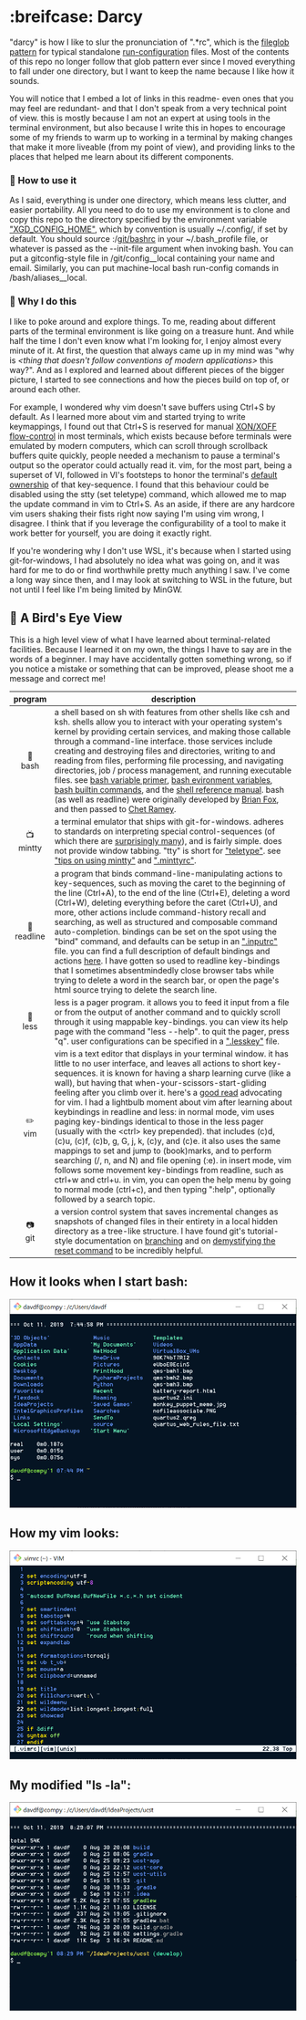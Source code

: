 
# :breifcase: Darcy

"darcy" is how I like to slur the pronunciation of ".\*rc", which is the [fileglob pattern](tldp.org/LDP/GNU-Linux-Tools-Summary/html/x11655.htm) for typical standalone [run-configuration](wikipedia.org/wiki/Configuration_file) files. Most of the contents of this repo no longer follow that glob pattern ever since I moved everything to fall under one directory, but I want to keep the name because I like how it sounds.

You will notice that I embed a lot of links in this readme- even ones that you may feel are redundant- and that I don't speak from a very technical point of view. this is mostly because I am not an expert at using tools in the terminal environment, but also because I write this in hopes to encourage some of my friends to warm up to working in a terminal by making changes that make it more liveable (from my point of view), and providing links to the places that helped me learn about its different components.

### :gift: How to use it
As I said, everything is under one directory, which means less clutter, and easier portability. All you need to do to use my environment is to clone and copy this repo to the directory specified by the environment variable ["XGD\_CONFIG\_HOME"](standards.freedesktop.org/basedir-spec/basedir-spec-latest.html), which by convention is usually ~/.config/, if set by default. You should source :/[git/bashrc](git/bashrc) in your ~/.bash\_profile file, or whatever is passed as the --init-file argument when invoking bash. You can put a gitconfig-style file in /git/config\_\_local containing your name and email. Similarly, you can put machine-local bash run-config comands in /bash/aliases\_\_local.

### :turtle: Why I do this
I like to poke around and explore things. To me, reading about different parts of the terminal environment is like going on a treasure hunt. And while half the time I don't even know what I'm looking for, I enjoy almost every minute of it. At first, the question that always came up in my mind was "why is *<thing that doesn't follow conventions of modern applications>* this way?". And as I explored and learned about different pieces of the bigger picture, I started to see connections and how the pieces build on top of, or around each other.

For example, I wondered why vim doesn't save buffers using Ctrl+S by default. As I learned more about vim and started trying to write keymappings, I found out that Ctrl+S is reserved for manual [XON/XOFF flow-control](wikipedia.org/wiki/Software_flow_control) in most terminals, which exists because before terminals were emulated by modern computers, which can scroll through scrollback buffers quite quickly, people needed a mechanism to pause a terminal's output so the operator could actually read it. vim, for the most part, being a superset of VI, followed in VI's footsteps to honor the terminal's [default ownership](retrocomputing.stackexchange.com/questions/7263/history-of-ctrl-s-and-ctrl-q-for-flow-control) of that key-sequence. I found that this behaviour could be disabled using the stty (set teletype) command, which allowed me to map the update command in vim to Ctrl+S. As an aside, if there are any hardcore vim users shaking their fists right now saying I'm using vim wrong, I disagree. I think that if you leverage the configurability of a tool to make it work better for yourself, you are doing it exactly right.

If you're wondering why I don't use WSL, it's because when I started using git-for-windows, I had absolutely no idea what was going on, and it was hard for me to do or find worthwhile pretty much anything I saw. I've come a long way since then, and I may look at switching to WSL in the future, but not until I feel like I'm being limited by MinGW.



## :balloon: A Bird's Eye View

This is a high level view of what I have learned about terminal-related facilities. Because I learned it on my own, the things I have to say are in the words of a beginner. I may have accidentally gotten something wrong, so if you notice a mistake or something that can be improved, please shoot me a message and correct me!

program                 | description
:----------------------:| -------------------------
:shell:<br>bash         | a shell based on sh with features from other shells like csh and ksh. shells allow you to interact with your operating system's kernel by providing certain services, and making those callable through a command-line interface. those services include creating and destroying files and directories, writing to and reading from files, performing file processing, and navigating directories, job / process management, and running executable files. see [bash variable primer](compciv.org/topics/bash/variables-and-substitution/), [bash evironment variables](gnu.org/software/bash/manual/html_node/Bash-Variables.html), [bash builtin commands](tldp.org/LDP/abs/html/internal.html), and the [shell reference manual](tldp.org/LDP/abs/html/refcards.html). bash (as well as readline) were originally developed by [Brian Fox](wikipedia.org/wiki/Brian_Fox_(computer_programmer)), and then passed to [Chet Ramey](tiswww.case.edu/php/chet/).
:tv:<br>mintty          | a terminal emulator that ships with git-for-windows. adheres to standards on interpreting special control-sequences (of which there are [surprisingly many](xfree86.org/current/ctlseqs.html)), and is fairly simple. does not provide window tabbing. "tty" is short for ["teletype"](wikipedia.org/wiki/Teleprinter). see ["tips on using mintty"](github.com/mintty/mintty/wiki/Tips) and [".minttyrc"](mintty.github.io/mintty.1.html).
:train:<br>readline     | a program that binds command-line-manipulating actions to key-sequences, such as moving the caret to the beginning of the line (Ctrl+A), to the end of the line (Ctrl+E), deleting a word (Ctrl+W), deleting everything before the caret (Ctrl+U), and more, other actions include command-history recall and searching, as well as structured and composable command auto-completion. bindings can be set on the spot using the "bind" command, and defaults can be setup in an [".inputrc"](gnu.org/software/bash/manual/html_node/Readline-Init-File.html) file. you can find a full description of default bindings and actions [here](gnu.org/software/bash/manual/html_node/Bindable-Readline-Commands.html). I have gotten so used to readline key-bindings that I sometimes absentmindedly close browser tabs while trying to delete a word in the search bar, or open the page's html source trying to delete the search line.
:scroll:<br>less        | less is a pager program. it allows you to feed it input from a file or from the output of another command and to quickly scroll through it using mappable key-bindings. you can view its help page with the command "less --help". to quit the pager, press "q". user configurations can be specified in a [".lesskey"](linux.die.net/man/1/lesskey) file.
:pencil2:<br>vim        | vim is a text editor that displays in your terminal window. it has little to no user interface, and leaves all actions to short key-sequences. it is known for having a sharp learning curve (like a wall), but having that when-your-scissors-start-gliding feeling after you climb over it. here's a [good read](csswizardry.com/2014/06/vim-for-people-who-think-things-like-vim-are-weird-and-hard/) advocating for vim. I had a lightbulb moment about vim after learning about keybindings in readline and less: in normal mode, vim uses paging key-bindings identical to those in the less pager (usually with the \<ctrl\> key prepended). that includes (c)d, (c)u, (c)f, (c)b, g, G, j, k, (c)y, and (c)e. it also uses the same mappings to set and jump to (book)marks, and to perform searching (/, n, and N) and file opening (:e). in insert mode, vim follows some movement key-bindings from readline, such as ctrl+w and ctrl+u. in vim, you can open the help menu by going to normal mode (ctrl+c), and then typing ":help", optionally followed by a search topic.
:camera:<br>git         | a version control system that saves incremental changes as snapshots of changed files in their entirety in a local hidden directory as a tree-like structure. I have found git's tutorial-style documentation on [branching](https://git-scm.com/book/en/v2/Git-Branching-Branches-in-a-Nutshell) and on [demystifying the reset command](https://git-scm.com/book/en/v2/Git-Tools-Reset-Demystified) to be incredibly helpful.



## How it looks when I start bash:
![startup](images/startup.PNG)


## How my vim looks:
![vimrc](images/vimrc.PNG)


## My modified "ls -la":
![lsa](images/lsa.PNG)
